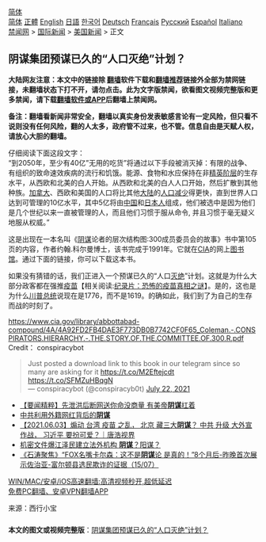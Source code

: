  <!-- 面包屑导航 --> <div class="breadcrumb"><!-- GTranslate: https://gtranslate.io/ -->  <div class="switcher notranslate">  <div class="selected">  <a href="#" onclick="return false;"> 简体</a>  </div>  <div class="option">  <a href="https://www.bannedbook.org" onclick="doGTranslate('zh-CN|zh-CN');jQuery('div.switcher div.selected a').html(jQuery(this).html());return false;" title="简体中文" class="nturl selected"> 简体</a>  <a href="https://www.bannedbook.org/zh-tw/" onclick="doGTranslate('zh-CN|zh-TW');jQuery('div.switcher div.selected a').html(jQuery(this).html());return false;" title="繁體中文" class="nturl"> 正體</a>  <a href="https://www.bannedbook.org/en/" onclick="doGTranslate('zh-CN|en');jQuery('div.switcher div.selected a').html(jQuery(this).html());return false;" title="English" class="nturl"> English</a>  <a href="https://www.bannedbook.org/ja/" onclick="doGTranslate('zh-CN|ja');jQuery('div.switcher div.selected a').html(jQuery(this).html());return false;" title="日本語" class="nturl"> 日語</a>  <a href="https://www.bannedbook.org/ko/" onclick="doGTranslate('zh-CN|ko');jQuery('div.switcher div.selected a').html(jQuery(this).html());return false;" title="한국어" class="nturl"> 한국어</a>  <a href="https://www.bannedbook.org/de/" onclick="doGTranslate('zh-CN|de');jQuery('div.switcher div.selected a').html(jQuery(this).html());return false;" title="Deutsch" class="nturl"> Deutsch</a>  <a href="https://www.bannedbook.org/fr/" onclick="doGTranslate('zh-CN|fr');jQuery('div.switcher div.selected a').html(jQuery(this).html());return false;" title="Français" class="nturl"> Français</a>  <a href="https://www.bannedbook.org/ru/" onclick="doGTranslate('zh-CN|ru');jQuery('div.switcher div.selected a').html(jQuery(this).html());return false;" title="Русский" class="nturl"> Русский</a>  <a href="https://www.bannedbook.org/es/" onclick="doGTranslate('zh-CN|es');jQuery('div.switcher div.selected a').html(jQuery(this).html());return false;" title="Español" class="nturl"> Español</a>  <a href="https://www.bannedbook.org/it/" onclick="doGTranslate('zh-CN|it');jQuery('div.switcher div.selected a').html(jQuery(this).html());return false;" title="Italiano" class="nturl"> Italiano</a>  </div>  </div>      <div class='breadcrumb-sub'><!-- Breadcrumb NavXT 6.3.0 --> <a href="https://www.bannedbook.org/" class="home">禁闻网</a> &gt; <a href="https://www.bannedbook.org/bnews/worldnews/" class="category">国际新闻</a> &gt; <a href="https://www.bannedbook.org/bnews/worldnews/usa/" class="category">美国新闻</a> &gt; 正文</div></div><h2>阴谋集团预谋已久的“人口灭绝”计划？</h2> <p class="notice"><b>大陆网友注意：本文中的链接除 <a href="https://github.com/bannedbook/fanqiang" >翻墙</a>软件下载和<a href="https://github.com/killgcd/justmysocks/blob/master/README.md">翻墙推荐</a>链接外全部为禁网链接，未翻墙状态下打不开，请勿点击。此为文字版禁闻，欲看图文视频完整版和更多禁闻，请下载<a href="https://github.com/bannedbook/fanqiang">翻墙软件或APP</a>后翻墙上禁闻网。</p><p>备注：翻墙看新闻非常安全，翻墙以真实身份发表敏感言论有一定风险，但只看不说则没有任何风险，翻的人太多，政府管不过来，也不管。信息自由是天赋人权，请放心大胆的翻墙。</b></p>  <div class="entry"> <p><a href="https://www.bannedbook.org/bnews/wp-content/uploads/2021/07/photo_2021-07-22_14-32-54.jpg"></a></p> <p>仔细阅读下面这段文字：<br /> “到2050年，至少有40亿&#8221;无用的吃货&#8221;将通过以下手段被消灭掉：有限的战争、有组织的致命速效疾病的流行和饥饿。能源、食物和水应保持在非<a href="https://www.bannedbook.org/bnews/tag/%E7%B2%BE%E8%8B%B1%E9%98%B6%E5%B1%82/" class="st_tag internal_tag" rel="tag" title="标签 精英阶层 下的日志">精英阶层</a>的生存水平，从西欧和北美的白人开始。从西欧和北美的白人人口开始，然后扩散到其他种族。<a href="https://www.bannedbook.org/bnews/tag/%e5%8a%a0%e6%8b%bf%e5%a4%a7/" class="st_tag internal_tag" rel="tag" title="标签 加拿大 下的日志">加拿大</a>、西欧和美国的人口将比其他<span class='wp_keywordlink_affiliate'><a href="https://www.bannedbook.org/" title="大陆" target="_blank">大陆</a></span>的<a href="https://www.bannedbook.org/bnews/tag/%E4%BA%BA%E5%8F%A3%E5%87%8F%E5%B0%91/" class="st_tag internal_tag" rel="tag" title="标签 人口减少 下的日志">人口减少</a>得更快，直到世界人口达到可管理的10亿水平，其中5亿将由<span class='wp_keywordlink_affiliate'><a href="https://www.bannedbook.org/" title="中国" target="_blank">中国</a></span>和<a href="https://www.bannedbook.org/bnews/tag/%e6%97%a5%e6%9c%ac%e4%ba%ba/" class="st_tag internal_tag" rel="tag" title="标签 日本人 下的日志">日本人</a>组成，他们被选中是因为他们是几个世纪以来一直被管理的人，而且他们习惯于服从命令, 并且习惯于毫无疑义地服从权威。”</p>  <p>这是出现在一本名叫《<a href="https://www.bannedbook.org/bnews/tag/%E9%98%B4%E8%B0%8B/" class="st_tag internal_tag" rel="tag" title="标签 阴谋 下的日志">阴谋</a>论者的层次结构图:300成员委员会的故事》书中第105页的内容，作者约翰.科尔曼博士，该书完成于1991年。它就在<a href="https://www.bannedbook.org/bnews/tag/cia/" class="st_tag internal_tag" rel="tag" title="标签 CIA 下的日志">CIA</a>的网上<a href="https://www.bannedbook.org/bnews/tag/%e5%9b%be%e4%b9%a6%e9%a6%86/" class="st_tag internal_tag" rel="tag" title="标签 图书馆 下的日志">图书馆</a>。通过下面的链接，你可以下载这本书。</p> <p>如果没有猜错的话，我们正进入一个预谋已久的“人口<a href="https://www.bannedbook.org/bnews/tag/%E7%81%AD%E7%BB%9D/" class="st_tag internal_tag" rel="tag" title="标签 灭绝 下的日志">灭绝</a>”计划。这就是为什么大部分政客都在强推<span class='wp_keywordlink'><a href="https://www.bannedbook.org/bnews/tculture/20160630/551027.html" title="疫苗" target="_blank">疫苗</a></span>【相关阅读:<a href='https://www.bannedbook.org/bnews/topimagenews/20180408/925060.html' target='_blank'>纪录片：恐怖的疫苗真相之谜</a>】。是的，这也是为什么<a href="https://www.bannedbook.org/bnews/tag/%E5%B7%9D%E6%99%AE%E6%80%BB%E7%BB%9F/" class="st_tag internal_tag" rel="tag" title="标签 川普总统 下的日志">川普总统</a>说现在是1776，而不是1619。的确如此，我们到了为自己的生存而战的时刻了。 </p>  <p><a href="https://www.cia.gov/library/abbottabad-compound/4A/4A92FD2FB4DAE3F773DB0B7742CF0F65_Coleman.-.CONSPIRATORS.HIERARCHY.-.THE.STORY.OF.THE.COMMITTEE.OF.300.R.pdf" rel="noopener" target="_blank">https://www.cia.gov/library/abbottabad-compound/4A/4A92FD2FB4DAE3F773DB0B7742CF0F65_Coleman.-.CONSPIRATORS.HIERARCHY.-.THE.STORY.OF.THE.COMMITTEE.OF.300.R.pdf</a><br /> Credit： conspiracybot </p> <blockquote class="twitter-tweet" data-width="500" data-dnt="true"> Just posted a download link to this book in our telegram since so many are asking for it <a href="https://t.co/M2Eftejcdt">https://t.co/M2Eftejcdt</a> <a href="https://t.co/SFMZuHBqgN">https://t.co/SFMZuHBqgN</a><br/> &mdash; conspiracybot (@conspiracyb0t) <a href="https://twitter.com/conspiracyb0t/status/1418077324612833291?ref_src=twsrc%5Etfw">July 22, 2021</a><br/></blockquote> <p></p>  <ul class='op-related-articles' title='相关阅读'> <li><a href='https://www.bannedbook.org/bnews/comments/20210722/1591928.html' target='_blank'>【要闻精粹】先泄洪后断网送你命没商量 有美帝<b>阴谋</b>扛着</a></li> <li><a href='https://www.bannedbook.org/bnews/baitai/20210719/1589890.html' target='_blank'>中共利用外籍网红背后的<b>阴谋</b></a></li> <li><a href='https://www.bannedbook.org/bnews/bannedvideo/20210712/1589295.html' target='_blank'>【2021.06.03】煽动 台湾 疫苗 之乱， 北京 藏三大<b>阴谋</b>？ 中共 升级 大外宣 作战， 习近平 要扮可爱？｜唐浩视界</a></li> <li><a href='https://www.bannedbook.org/bnews/cnnews/20210716/1588201.html' target='_blank'>机密文件爆江泽民建立法外机构 <b>阴谋</b>？阳谋？</a></li> <li><a href='https://www.bannedbook.org/bnews/bannedvideo/20210715/1587919.html' target='_blank'>《石涛聚焦》“FOX名嘴卡尔森：这不是<b>阴谋</b>论 是真的！”8个月后-昨晚首次展示佐治亚-富尔顿县选民欺诈的证据（15/07）</a></li> </ul> <p class="texttj"> <a href="https://github.com/bannedbook/fanqiang/wiki/V2ray%E6%9C%BA%E5%9C%BA" target="_blank">WIN/MAC/安卓/iOS高速翻墙:高清视频秒开,超低延迟</a><br/> <a href="https://github.com/bannedbook/fanqiang/wiki/%E7%A6%81%E9%97%BB%E7%BD%91%E5%AE%89%E5%8D%93%E7%BF%BB%E5%A2%99%E6%96%B0%E9%97%BBAPP" target="_blank">免费PC翻墙、安卓VPN翻墙APP</a></p><p>来源：西行小宝</p> <a name='sharetosocial'></a>  <div style="margin-bottom:5px;padding-bottom:5px;clear:both"> <div id="archive-pix-1" class="banner-ads"> <!-- AuctionX Display platform tag START --> <div id="26318x728x90x621x_ADSLOT2" clicktrack="%%CLICK_URL_ESC%%"></div> <!-- AuctionX Display platform tag END --> </div> <div id="archive-pix-2" class="banner-ads"> <!-- AuctionX Display platform tag START --> <div id="26315x300x250x621x_ADSLOT2" clicktrack="%%CLICK_URL_ESC%%"></div> <!-- AuctionX Display platform tag END --> </div> </div>  <div id="archive-pix-1" class="banner-ads"> <!-- AuctionX Display platform tag START --> <div id="26318x728x90x621x_ADSLOT3" clicktrack="%%CLICK_URL_ESC%%"></div> <!-- AuctionX Display platform tag END --> </div> <div><b>本文的图文或视频完整版</b>：<a href='https://www.bannedbook.org/bnews/worldnews/usa/20210722/1592005.html'>阴谋集团预谋已久的“人口灭绝”计划？</a></div>  </div><!--END ENTRY--> 